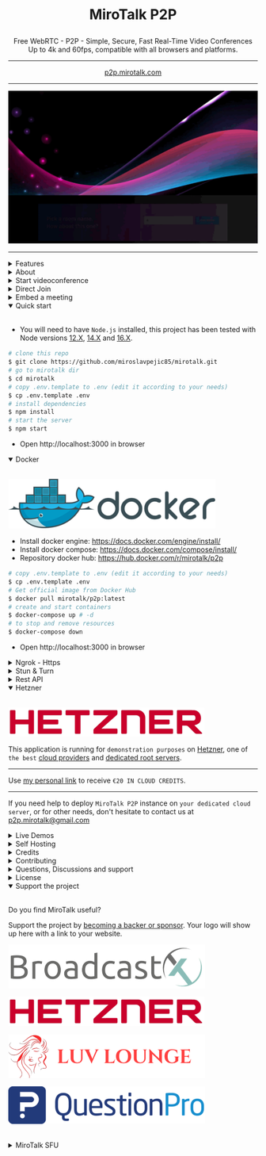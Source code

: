 # <p align="center">MiroTalk P2P</p>

<p align="center">Free WebRTC - P2P - Simple, Secure, Fast Real-Time Video Conferences Up to 4k and 60fps, compatible with all browsers and platforms.</p>

<hr />

<p align="center">
    <a href="https://p2p.mirotalk.com">p2p.mirotalk.com</a>
</p>

<hr />

<p align="center">
    <a href="https://p2p.mirotalk.com"><img src="public/images/mirotalk-header.gif"></a>
</p>

<hr />

<details>
<summary>Features</summary>

<br/>

-   Is `100% Free` - `Open Source` - `Self Hosted` and [PWA](https://en.wikipedia.org/wiki/Progressive_web_application)!
-   No download, plug-in, or login required, entirely browser-based
-   Unlimited number of conference rooms without call time limitation
-   Translated in 133 languages
-   Possibility to Password protect the Room for the meeting
-   Desktop and Mobile compatible
-   Optimized Room URL Sharing (share it to your participants, wait for them to join)
-   Webcam Streaming (Front - Rear for mobile)
-   Audio Streaming crystal clear with detect speaking and volume indicator
-   Screen Sharing to present documents, slides, and more...
-   File Sharing (with drag-and-drop), share any files to your participants in the room
-   Select Audio Input - Output && Video source
-   Ability to set video quality up to 4K and 60 FPS
-   Recording your Screen, Audio and Video
-   Snapshot the video frame and save it as image png
-   Chat with Emoji Picker to show you feeling, private messages, Markdown support, possibility to Save the conversations, and many more
-   Speech recognition to send the speeches
-   Advance collaborative whiteboard for the teachers
-   Share any YT Embed video, video mp4, webm, ogg and audio mp3 in real-time
-   Full-Screen Mode on mouse click on the Video element
-   Possibility to Change UI Themes
-   Right-click on the Video elements for more options
-   Direct `peer-to-peer` connection ensures the lowest latency thanks to `WebRTC`
-   Supports [REST API](app/api/README.md) (Application Programming Interface)
-   [Slack](https://api.slack.com/apps/) API integration
-   [Sentry](https://sentry.io/) error reporting

</details>

<details>
<summary>About</summary>

-   [Presentation](https://www.canva.com/design/DAE693uLOIU/view)

-   [Video](https://www.youtube.com/watch?v=_IVn2aINYww)

</details>

<details>
<summary>Start videoconference</summary>

<br/>

-   `Open` https://p2p.mirotalk.com/newcall or
-   https://mirotalk.up.railway.app/newcall or
-   https://mirotalk.herokuapp.com/newcall
-   `Pick` your Room name and Join
-   `Allow` using the camera and microphone
-   `Share` the Room URL and Wait for someone to join for the video conference

</details>

<details>
<summary>Direct Join</summary>

<br/>

-   You can `join` directly to `room` by going to:
-   https://p2p.mirotalk.com/join?room=test&name=mirotalk&audio=0&video=0&screen=0&notify=0
-   https://mirotalk.up.railway.app/join?room=test&name=mirotalk&audio=0&video=0&screen=0&notify=0
-   https://mirotalk.herokuapp.com/join?room=test&name=mirotalk&audio=0&video=0&screen=0&notify=0

    | Params | Type    | Description     |
    | ------ | ------- | --------------- |
    | room   | string  | room Id         |
    | name   | string  | user name       |
    | audio  | boolean | audio stream    |
    | video  | boolean | video stream    |
    | screen | boolean | screen stream   |
    | notify | boolean | welcome message |

</details>

<details>
<summary>Embed a meeting</summary>

<br/>

Embedding a meeting into a service or app using an iframe.

```html
<iframe
    allow="camera; microphone; fullscreen; display-capture; autoplay"
    src="https://mirotalk.herokuapp.com/newcall"
    style="height: 100%; width: 100%; border: 0px;"
></iframe>
```

</details>

<details open>
<summary>Quick start</summary>

<br/>

-   You will need to have `Node.js` installed, this project has been tested with Node versions [12.X](https://nodejs.org/en/blog/release/v12.22.1/), [14.X](https://nodejs.org/en/blog/release/v14.17.5/) and [16.X](https://nodejs.org/en/blog/release/v16.15.0/).

```bash
# clone this repo
$ git clone https://github.com/miroslavpejic85/mirotalk.git
# go to mirotalk dir
$ cd mirotalk
# copy .env.template to .env (edit it according to your needs)
$ cp .env.template .env
# install dependencies
$ npm install
# start the server
$ npm start
```

-   Open http://localhost:3000 in browser

</details>

<details open>
<summary>Docker</summary>

<br/>

![docker](public/images/docker.png)

-   Install docker engine: https://docs.docker.com/engine/install/
-   Install docker compose: https://docs.docker.com/compose/install/
-   Repository docker hub: https://hub.docker.com/r/mirotalk/p2p

```bash
# copy .env.template to .env (edit it according to your needs)
$ cp .env.template .env
# Get official image from Docker Hub
$ docker pull mirotalk/p2p:latest
# create and start containers
$ docker-compose up # -d
# to stop and remove resources
$ docker-compose down
```

-   Open http://localhost:3000 in browser

</details>

<details>
<summary>Ngrok - Https</summary>

<br/>

You can start videoconferencing directly from your Local PC, and be reachable from any device outside your network, simply by reading [these documentation](docs/ngrok.md), or expose it directly on [HTTPS](app/ssl/README.md)

</details>

<details>
<summary>Stun & Turn</summary>

<br/>

You can [Check here](https://p2p.mirotalk.com/test), if you are full covered by the MiroTalk default IceServers ([Stun](https://en.wikipedia.org/wiki/STUN) & [Turn](https://en.wikipedia.org/wiki/TURN)).

If not, you can change it in the `.env` file and test it by the URL eg:

```html
https://p2p.mirotalk.com//test?iceServers=[{"urls":"stun:stun.l.google.com:19302"},{"urls":"turn:openrelay.metered.ca:443","username":"openrelayproject","credential":"openrelayproject"}]
```

</details>

<details>
<summary>Rest API</summary>

<br/>

```bash
# The response will give you a entrypoint / Room URL for your meeting, where authorization: API_KEY_SECRET.
$ curl -X POST "http://localhost:3000/api/v1/meeting" -H "authorization: mirotalk_default_secret" -H "Content-Type: application/json"
$ curl -X POST "https://p2p.mirotalk.com/api/v1/meeting" -H "authorization: mirotalk_default_secret" -H "Content-Type: application/json"
$ curl -X POST "https://mirotalk.up.railway.app/api/v1/meeting" -H "authorization: mirotalk_default_secret" -H "Content-Type: application/json"
$ curl -X POST "https://mirotalk.herokuapp.com/api/v1/meeting" -H "authorization: mirotalk_default_secret" -H "Content-Type: application/json"
```

## API Documentation

The API documentation uses [swagger](https://swagger.io/) at http://localhost:3000/api/v1/docs. Or check it out on [live](https://p2p.mirotalk.com/api/v1/docs) & [heroku](https://mirotalk.herokuapp.com/api/v1/docs).

</details>

<details open>
<summary>Hetzner</summary>

<br/>

[![Hetzner](public/sponsors/Hetzner.png)](https://hetzner.cloud/?ref=XdRifCzCK3bn)

This application is running for `demonstration purposes` on [Hetzner](https://www.hetzner.com/), one of `the best` [cloud providers](https://www.hetzner.com/cloud) and [dedicated root servers](https://www.hetzner.com/dedicated-rootserver).

---

Use [my personal link](https://hetzner.cloud/?ref=XdRifCzCK3bn) to receive `€⁠20 IN CLOUD CREDITS`.

---

If you need help to deploy `MiroTalk P2P` instance on `your dedicated cloud server`, or for other needs, don't hesitate to contact us at p2p.mirotalk@gmail.com

</details>

<details>
<summary>Live Demos</summary>

<br/>

<a target="_blank" href="https://p2p.mirotalk.com"><img src="public/sponsors/Hetzner.png" style="width: 220px;"></a>

https://p2p.mirotalk.com

[![hetzner-qr](public/images/mirotalk-hetzner-qr.png)](https://p2p.mirotalk.com)

<br>

<a target="_blank" href="https://railway.app/new/template/mirotalk?referralCode=mirotalk"><img src="https://railway.app/button.svg" style="width: 220px;"></a>

https://mirotalk.up.railway.app

[![railway-qr](public/images/mirotalk-railway-qr.png)](https://mirotalk.up.railway.app)

<br>

<a href="https://heroku.com/deploy?template=https://github.com/miroslavpejic85/mirotalk"><img src="https://www.herokucdn.com/deploy/button.svg" style="width: 220px;" alt="Heroku Deploy"></a>

https://mirotalk.herokuapp.com

[![heroku-qr](public/images/mirotalk-heroku-qr.png)](https://mirotalk.herokuapp.com)

If you want to deploy a MiroTalk P2P instance on your dedicated server, or for other needs, don't hesitate to contact us at p2p.mirotalk@gmail.com.

</details>

<details>
<summary>Self Hosting</summary>

<br/>

To `Self-Host MiroTalk P2P` on `Your` dedicated `Server`, read [this documentation](docs/self-hosting.md).

</details>

<details>
<summary>Credits</summary>

<br/>

-   ianramzy (html [template](https://cruip.com/demos/neon/))
-   vasanthv (webrtc-logic)
-   fabric.js (whiteboard)

</details>

<details>
<summary>Contributing</summary>

<br/>

-   Contributions are welcome and greatly appreciated!
-   Just run before `npm run lint`

</details>

<details>
<summary>Questions, Discussions and support</summary>

<br/>

-   For questions, discussions, help & support, join with us on [Discord](https://discord.gg/rgGYfeYW3N)

</details>

<details>
<summary>License</summary>

<br/>

[![AGPLv3](public/images/AGPLv3.png)](LICENSE)

MiroTalk is free and can be modified and forked. But the conditions of the AGPLv3 (GNU Affero General Public License v3.0) need to be respected. In particular modifications need to be free as well and made available to the public. Get a quick overview of the license at [Choose an open source license](https://choosealicense.com/licenses/agpl-3.0/).

For a MiroTalk license under conditions other than AGPLv3, please contact us at license.mirotalk@gmail.com or [buy directly via CodeCanyon](https://codecanyon.net/item/mirotalk-p2p-webrtc-realtime-video-conferences/38376661).

</details>

<details open>
<summary>Support the project</summary>

<br/>

Do you find MiroTalk useful?

Support the project by [becoming a backer or sponsor](https://github.com/sponsors/miroslavpejic85). Your logo will show up here with a link to your website.

[![BroadcastX](public/sponsors/BroadcastX.png)](https://broadcastx.de/)

[![Hetzner](public/sponsors/Hetzner.png)](https://hetzner.cloud/?ref=XdRifCzCK3bn)

[![LuvLounge](public/sponsors/LuvLounge.png)](https://luvlounge.ca)

[![QuestionPro](public/sponsors/QuestionPro.png)](https://www.questionpro.com)

</details>

<br>

<details>
<summary>MiroTalk SFU</summary>

<br/>

Try also [MiroTalk SFU](https://github.com/miroslavpejic85/mirotalksfu), the difference between the two projects you can found [here](https://github.com/miroslavpejic85/mirotalksfu/issues/14#issuecomment-932701999).

</details>
